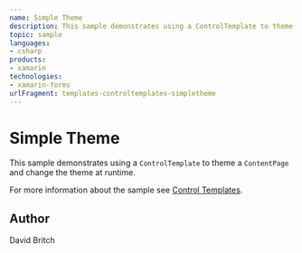 ```yaml
---
name: Simple Theme
description: This sample demonstrates using a ControlTemplate to theme a ContentPage and change the theme at runtime. For more information about the sample see Control Templates.
topic: sample
languages:
- csharp
products:
- xamarin
technologies:
- xamarin-forms
urlFragment: templates-controltemplates-simpletheme
---
```

Simple Theme
============

This sample demonstrates using a `ControlTemplate` to theme a `ContentPage` and change the theme at runtime.

For more information about the sample see [Control Templates](http://developer.xamarin.com/guides/xamarin-forms/templates/control-templates/).

Author
------

David Britch
